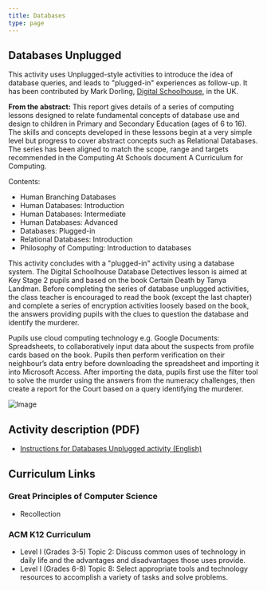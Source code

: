 ```yaml
---
title: Databases
type: page
---
```


## Databases Unplugged

This activity uses Unplugged-style activities to introduce the idea of database queries, and leads to "plugged-in" experiences as follow-up.
It has been contributed by Mark Dorling, [Digital Schoolhouse](https://www.digitalschoolhouse.org.uk/), in the UK.

**From the abstract:**
This report gives details of a series of computing lessons designed to relate fundamental concepts of database use and design to children in Primary and Secondary Education (ages of 6 to 16). The skills and concepts developed in these lessons begin at a very simple level but progress to cover abstract concepts such as Relational Databases. The series has been aligned to match the scope, range and targets recommended in the Computing At Schools document A Curriculum for Computing.

Contents:

- Human Branching Databases
- Human Databases: Introduction
- Human Databases: Intermediate
- Human Databases: Advanced
- Databases: Plugged-in
- Relational Databases: Introduction
- Philosophy of Computing: Introduction to databases

This activity concludes with a "plugged-in" activity using a database system. The Digital Schoolhouse Database Detectives lesson is aimed at Key Stage 2 pupils and based on the book Certain Death by Tanya Landman. Before completing the series of database unplugged activities, the class teacher is encouraged to read the book (except the last chapter) and complete a series of encryption activities loosely based on the book, the answers providing pupils with the clues to question the database and identify the murderer.

Pupils use cloud computing technology e.g. Google Documents: Spreadsheets, to collaboratively input data about the suspects from profile cards based on the book. Pupils then perform verification on their neighbour’s data entry before downloading the spreadsheet and importing it into Microsoft Access. After importing the data, pupils first use the filter tool to solve the murder using the answers from the numeracy challenges, then create a report for the Court based on a query identifying the murderer.

![Image](/images/activities/community-activities/databases/database-image-large.png)

## Activity description (PDF)

- [Instructions for Databases Unplugged activity (English)](/documents/activities/community-activities/databases/DatabasesUnplugged-Version2.pdf)

## Curriculum Links

### Great Principles of Computer Science

- Recollection

### ACM K12 Curriculum

- Level I (Grades 3-5) Topic 2: Discuss common uses of technology in daily life and the advantages and disadvantages those uses provide.
- Level I (Grades 6-8) Topic 8: Select appropriate tools and technology resources to accomplish a variety of tasks and solve problems.
